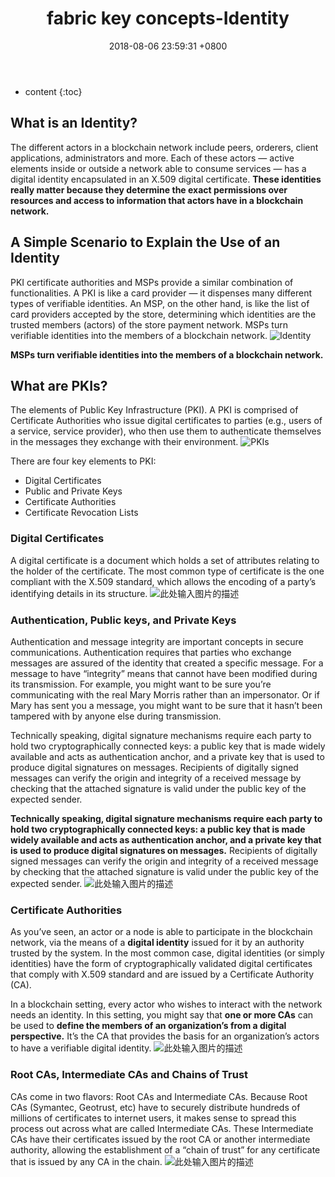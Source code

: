 ﻿---
layout: post
title:  "fabric key concepts-Identity"
date:   2018-08-06 23:59:31 +0800
categories: fabric 
tags: Identity MSP PKI
---

* content
{:toc}

## What is an Identity?
The different actors in a blockchain network include peers, orderers, client applications, administrators and more. Each of these actors — active elements inside or outside a network able to consume services — has a digital identity encapsulated in an X.509 digital certificate. **These identities really matter because they determine the exact permissions over resources and access to information that actors have in a blockchain network.**

## A Simple Scenario to Explain the Use of an Identity
PKI certificate authorities and MSPs provide a similar combination of functionalities. A PKI is like a card provider — it dispenses many different types of verifiable identities. An MSP, on the other hand, is like the list of card providers accepted by the store, determining which identities are the trusted members (actors) of the store payment network. MSPs turn verifiable identities into the members of a blockchain network.
![Identity][1]

**MSPs turn verifiable identities into the members of a blockchain network.**

## What are PKIs?
The elements of Public Key Infrastructure (PKI). A PKI is comprised of Certificate Authorities who issue digital certificates to parties (e.g., users of a service, service provider), who then use them to authenticate themselves in the messages they exchange with their environment.
![PKIs][2]

There are four key elements to PKI:

 - Digital Certificates 
 - Public and Private Keys 
 - Certificate Authorities
 - Certificate Revocation Lists

### Digital Certificates
A digital certificate is a document which holds a set of attributes relating to the holder of the certificate. The most common type of certificate is the one compliant with the X.509 standard, which allows the encoding of a party’s identifying details in its structure.
![此处输入图片的描述][3]

### Authentication, Public keys, and Private Keys
Authentication and message integrity are important concepts in secure communications. Authentication requires that parties who exchange messages are assured of the identity that created a specific message. For a message to have “integrity” means that cannot have been modified during its transmission. For example, you might want to be sure you’re communicating with the real Mary Morris rather than an impersonator. Or if Mary has sent you a message, you might want to be sure that it hasn’t been tampered with by anyone else during transmission.

Technically speaking, digital signature mechanisms require each party to hold two cryptographically connected keys: a public key that is made widely available and acts as authentication anchor, and a private key that is used to produce digital signatures on messages. Recipients of digitally signed messages can verify the origin and integrity of a received message by checking that the attached signature is valid under the public key of the expected sender.

**Technically speaking, digital signature mechanisms require each party to hold two cryptographically connected keys: a public key that is made widely available and acts as authentication anchor, and a private key that is used to produce digital signatures on messages.** Recipients of digitally signed messages can verify the origin and integrity of a received message by checking that the attached signature is valid under the public key of the expected sender.
![此处输入图片的描述][4]

### Certificate Authorities
As you’ve seen, an actor or a node is able to participate in the blockchain network, via the means of a **digital identity** issued for it by an authority trusted by the system. In the most common case, digital identities (or simply identities) have the form of cryptographically validated digital certificates that comply with X.509 standard and are issued by a Certificate Authority (CA).

In a blockchain setting, every actor who wishes to interact with the network needs an identity. In this setting, you might say that **one or more CAs** can be used to **define the members of an organization’s from a digital perspective.** It’s the CA that provides the basis for an organization’s actors to have a verifiable digital identity.
![此处输入图片的描述][5]

### Root CAs, Intermediate CAs and Chains of Trust
CAs come in two flavors: Root CAs and Intermediate CAs. Because Root CAs (Symantec, Geotrust, etc) have to securely distribute hundreds of millions of certificates to internet users, it makes sense to spread this process out across what are called Intermediate CAs. These Intermediate CAs have their certificates issued by the root CA or another intermediate authority, allowing the establishment of a “chain of trust” for any certificate that is issued by any CA in the chain. 
![此处输入图片的描述][6]








 


  [1]: http://hyperledger-fabric.readthedocs.io/en/latest/_images/identity.diagram.6.png
  [2]: http://hyperledger-fabric.readthedocs.io/en/latest/_images/identity.diagram.7.png
  [3]: http://hyperledger-fabric.readthedocs.io/en/latest/_images/identity.diagram.8.png
  [4]: http://hyperledger-fabric.readthedocs.io/en/latest/_images/identity.diagram.9.png
  [5]: http://hyperledger-fabric.readthedocs.io/en/latest/_images/identity.diagram.11.png
  [6]: http://hyperledger-fabric.readthedocs.io/en/latest/_images/identity.diagram.1.png